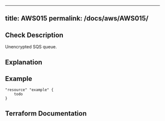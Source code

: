 
---
title: AWS015
permalink: /docs/aws/AWS015/
---


## Check Description

Unencrypted SQS queue.

## Explanation

## Example

```
"resource" "example" {
	todo
}
```

## Terraform Documentation
